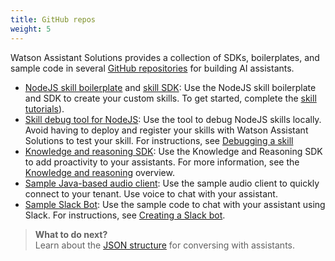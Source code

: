 ```yaml
---
title: GitHub repos
weight: 5
---
```

Watson Assistant Solutions provides a collection of SDKs, boilerplates, and sample code in several [GitHub repositories](https://github.com/Watson-Personal-Assistant) for building AI assistants.  

- [NodeJS skill boilerplate](https://github.com/Watson-Personal-Assistant/SkillBoilerplate) and [skill SDK](https://github.com/Watson-Personal-Assistant/skill-sdk-nodejs): Use the NodeJS skill boilerplate and SDK to create your custom skills. To get started, complete the [skill tutorials]({{site.baseurl}}/skill/build-skill)).
- [Skill debug tool for NodeJS](https://github.com/Watson-Personal-Assistant/skill-debugger-tool): Use the tool to debug NodeJS skills locally. Avoid having to deploy and register your skills with Watson Assistant Solutions to test your skill.  For instructions, see [Debugging a skill](({{site.baseurl}}/skill/debugging_a_skill))
- [Knowledge and reasoning SDK](https://github.com/Watson-Personal-Assistant/kr-node-sdk): Use the Knowledge and Reasoning SDK to add proactivity to your assistants.  For more information, see the [Knowledge and reasoning]({{site.baseurl}}/knowledge/what-is-kr) overview.
- [Sample Java-based audio client](https://github.com/Watson-Personal-Assistant/AudioClientSampleCodeJava): Use the sample audio client to quickly connect to your tenant.  Use voice to chat with your assistant. 
- [Sample Slack Bot](https://github.com/Watson-Personal-Assistant/simple_WA_slackbot): Use the sample code to chat with your assistant using Slack.  For instructions, see [Creating a Slack bot]({{site.baseurl}}/slack/creating_a_slackbot).
  
> **What to do next?**<br/>
Learn about the [JSON structure]({{site.baseurl}}/reference/JSON-formats) for conversing with assistants.